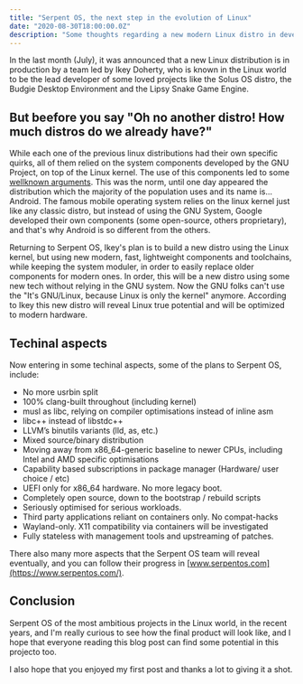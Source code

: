```yaml
---
title: "Serpent OS, the next step in the evolution of Linux"
date: "2020-08-30T18:00:00.0Z"
description: "Some thoughts regarding a new modern Linux distro in development"
---
```


In the last month (July), it was announced that a new Linux distribution is in production by a team led by Ikey Doherty, who is known in the Linux world to be the lead developer of some loved projects like the Solus OS distro, the Budgie Desktop Environment and the Lipsy Snake Game Engine.

## But beefore you say "Oh no another distro! How much distros do we already have?"

While each one of the previous linux distributions had their own specific quirks, all of them relied on the system components developed by the GNU Project, on top of the Linux kernel. The use of this components led to some [wellknown arguments](https://en.wikipedia.org/wiki/GNU/Linux_naming_controversy). This was the norm, until one day appeared the distribution which the majority of the population uses and its name is... Android. The famous mobile operating system relies on the linux kernel just like any classic distro, but instead of using the GNU System, Google developed their own components (some open-source, others proprietary), and that's why Android is so different from the others.

Returning to Serpent OS, Ikey's plan is to build a new distro using the Linux kernel, but using new modern, fast, lightweight components and toolchains, while keeping the system moduler, in order to easily replace older components for modern ones. In order, this will be a new distro using some new tech without relying in the GNU system. Now the GNU folks can't use the "It's GNU/Linux, because Linux is only the kernel" anymore. According to Ikey this new distro will reveal Linux true potential and will be optimized to modern hardware.

## Techinal aspects

Now entering in some techinal aspects, some of the plans to Serpent OS, include:
* No more usrbin split
* 100% clang-built throughout (including kernel)
* musl as libc, relying on compiler optimisations instead of inline asm
* libc++ instead of libstdc++
* LLVM’s binutils variants (lld, as, etc.)
* Mixed source/binary distribution
* Moving away from x86_64-generic baseline to newer CPUs, including Intel and AMD specific optimisations
* Capability based subscriptions in package manager (Hardware/ user choice / etc)
* UEFI only for x86_64 hardware. No more legacy boot.
* Completely open source, down to the bootstrap / rebuild scripts
* Seriously optimised for serious workloads.
* Third party applications reliant on containers only. No compat-hacks
* Wayland-only. X11 compatibility via containers will be investigated
* Fully stateless with management tools and upstreaming of patches.

There also many more aspects that the Serpent OS team will reveal eventually, and you can follow their progress in [www.serpentos.com](https://www.serpentos.com/).

## Conclusion

Serpent OS of the most ambitious projects in the Linux world, in the recent years, and I'm really curious to see how the final product will look like, and I hope that everyone reading this blog post can find some potential in this projecto too.

I also hope that you enjoyed my first post and thanks a lot to giving it a shot.


